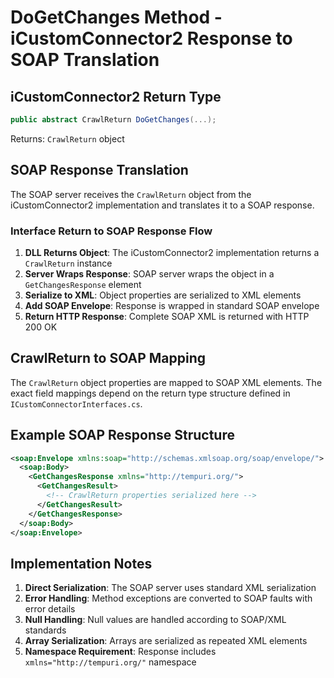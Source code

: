 # DoGetChanges Method - iCustomConnector2 Response to SOAP Translation

## iCustomConnector2 Return Type
```csharp
public abstract CrawlReturn DoGetChanges(...);
```
Returns: `CrawlReturn` object

## SOAP Response Translation

The SOAP server receives the `CrawlReturn` object from the iCustomConnector2 implementation and translates it to a SOAP response.

### Interface Return to SOAP Response Flow

1. **DLL Returns Object**: The iCustomConnector2 implementation returns a `CrawlReturn` instance
2. **Server Wraps Response**: SOAP server wraps the object in a `GetChangesResponse` element
3. **Serialize to XML**: Object properties are serialized to XML elements
4. **Add SOAP Envelope**: Response is wrapped in standard SOAP envelope
5. **Return HTTP Response**: Complete SOAP XML is returned with HTTP 200 OK

## CrawlReturn to SOAP Mapping

The `CrawlReturn` object properties are mapped to SOAP XML elements. The exact field mappings depend on the return type structure defined in `ICustomConnectorInterfaces.cs`.

## Example SOAP Response Structure

```xml
<soap:Envelope xmlns:soap="http://schemas.xmlsoap.org/soap/envelope/">
  <soap:Body>
    <GetChangesResponse xmlns="http://tempuri.org/">
      <GetChangesResult>
        <!-- CrawlReturn properties serialized here -->
      </GetChangesResult>
    </GetChangesResponse>
  </soap:Body>
</soap:Envelope>
```

## Implementation Notes

1. **Direct Serialization**: The SOAP server uses standard XML serialization
2. **Error Handling**: Method exceptions are converted to SOAP faults with error details
3. **Null Handling**: Null values are handled according to SOAP/XML standards
4. **Array Serialization**: Arrays are serialized as repeated XML elements
5. **Namespace Requirement**: Response includes `xmlns="http://tempuri.org/"` namespace
